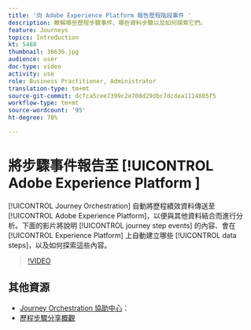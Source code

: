 ```yaml
---
title: '向 Adobe Experience Platform 報告歷程階段事件 '
description: 瞭解哪些歷程步驟事件、哪些資料步驟以及如何探索它們。
feature: Journeys
topics: Introduction
kt: 5488
thumbnail: 36636.jpg
audience: user
doc-type: video
activity: use
role: Business Practitioner, Administrator
translation-type: tm+mt
source-git-commit: dcfca5cee7399c2e708d29dbc7dcdea1114805f5
workflow-type: tm+mt
source-wordcount: '95'
ht-degree: 78%

---
```



# 將步驟事件報告至 [!UICONTROL Adobe Experience Platform ]

[!UICONTROL Journey Orchestration] 自動將歷程績效資料傳送至 [!UICONTROL Adobe Experience Platform]，以便與其他資料結合而進行分析。下面的影片將說明 [!UICONTROL journey step events] 的內容、會在 [!UICONTROL Experience Platform] 上自動建立哪些 [!UICONTROL data steps]，以及如何探索這些內容。

>[!VIDEO](https://video.tv.adobe.com/v/36636?quality=12)

## 其他資源

* [Journey Orchestration 協助中心](https://docs.adobe.com/content/help/zh-Hant/journeys/using/journey-orchestration-home.html)：
* [歷程步驟分享概觀](https://docs.adobe.com/content/help/zh-Hant/journeys/using/building-journeys/sharing-journey-steps/sharing-overview.html)

